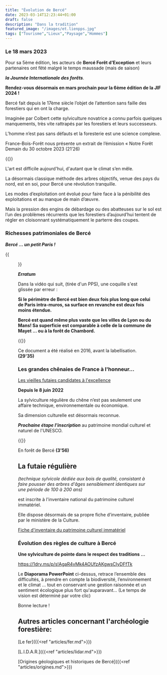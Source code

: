 ```yaml
---
title: "Évolution de Bercé"
date: 2023-03-14T12:23:44+01:00
draft: false
description: "Dans la tradition"
featured_image: "/images/et.lienpps.jpg"
tags: ["Tourisme","Lieux","Paysage","Hommes"]
---
```


### Le 18 mars 2023

Pour sa 5ème édition, les acteurs de **Bercé Forêt d’Exception** et 
leurs partenaires ont fêté malgré le temps maussade (mais de saison)

***la Journée Internationale des forêts***.

**Rendez-vous désormais en mars prochain pour la 6ème édition de la JIF 2024 !**

Bercé fait depuis le 17ème siècle l’objet de l’attention sans 
faille des forestiers qui en ont la charge.

Imaginée par Colbert cette sylviculture novatrice a connu
parfois quelques manquements, très vite rattrapés par 
les forestiers et leurs successeurs. 

L’homme n’est pas sans défauts et la foresterie est une science complexe.


France-Bois-Forêt nous présente un extrait de l’émission
« Notre Forêt Demain du 30 octobre 2023 (21’26)

{{<youtube id="7PjbZbyAQhY">}}

L'art est difficile aujourd'hui, d'autant que le climat s’en mêle.

La désormais classique méthode des arbres objectifs, 
venue des pays du nord, est en soi, 
pour Bercé une révolution tranquille.

Les modes d’exploitation ont évolué pour faire face à la pénibilité
des exploitations et au manque de main d’œuvre.

Mais la pression des engins de débardage ou des abatteuses sur le sol est l’un 
des problèmes récurrents que les forestiers d’aujourd’hui tentent 
de régler en cloisonnant systématiquement le parterre des coupes.

### Richesses patrimoniales de Bercé

***Bercé ... un petit Paris !***

{{<figure src="/images/articles/sylvopolitain.jpg" title="Prospective délirante de la famille Quilbeuf">}}

***Erratum***

Dans la vidéo qui suit, (tirée d'un PPS), 
une coquille s'est glissée par erreur :

**Si le périmètre de Bercé est bien deux fois 
plus long que celui de Paris intra-muros,
sa surface en revanche est deux fois moins étendue.** 

**Bercé est quand même plus vaste que les villes de Lyon ou du Mans!
Sa superficie est comparable à celle de la commune de Mayet 
... ou à la forêt de Chambord.** 

{{<youtube id="0vT_0GlzhW8">}}
  
Ce document a été réalisé en 2016, avant la labellisation. **(29'35)** 


### Les grandes chênaies de France à l'honneur...

[Les vieilles futaies candidates à l'excellence](/articles/pdf/futaieregulierechene.pdf)

**Depuis le 8 juin 2022**

La sylviculture régulière du chêne n’est pas seulement une affaire technique,
environnementale ou économique. 

Sa dimension culturelle est désormais reconnue.
  
***Prochaine étape l'inscription***
au patrimoine mondial culturel et naturel de l'UNESCO.

{{<youtube id="vja6a0Q0l-E">}}
  
En forêt de Bercé **(3'56)** 

## La futaie régulière 
  
*(technique sylvicole dédiée aux bois de qualité, consistant à faire pousser 
des arbres d'âges sensiblement identiques sur une période de 100 à 200 ans)* 
  
est inscrite à l'inventaire national du patrimoine culturel immatériel.
  
Elle dispose désormais de sa propre fiche d’inventaire,
publiée par le ministère de la Culture.

[Fiche d'inventaire du patrimoine culturel immatériel](/articles/pdf/savoirsetsavoir-faire.pdf)

### Évolution des règles de culture à Bercé

**Une sylviculture de pointe dans le respect des traditions …**  

https://1drv.ms/p/s!AgaR4vMk4AOUfzAKgwsCIyDFfTk

Le **Diaporama PowerPoint** 
ci-dessus, retrace l’ensemble des difficultés,
à prendre en compte la biodiversité, l’environnement et le climat ...
tout en conservant une gestion raisonnée et un sentiment écologique plus fort qu'auparavant…
(Le temps de vision est déterminé par votre clic)
  
Bonne lecture !


 
## Autres articles concernant l'archéologie forestière: ## 


[Le fer]({{<ref "articles/fer.md">}})

[L.I.D.A.R.]({{<ref "articles/lidar.md">}})

[Origines géologiques et historiques de Bercé]({{<ref "articles/origines.md">}}) 
